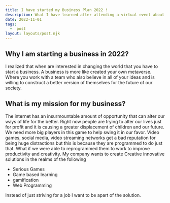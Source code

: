 ```yaml
---
title: I have started my Business Plan 2022 ! 
description: What I have learned after attending a virtual event about business planning 
date: 2022-11-01
tags:
  -  post
layout: layouts/post.njk
---
```


## Why I am starting a business in 2022?

I realized that when are interested in changing the world that you have to start a business. A business is more like created your own metaverse. Where you work with a team who also 
believe in all of your ideas and is willing to construct a better version of themselves for the future of our society.


## What is my mission for my business?

The internet has an insurmountable amount of opportunity that can alter our ways of life for the better. Right now people are trying to alter our lives just for profit and it is causing a greater displacement of children and our future. We need more big players in this game to help swing it in our favor. Video games, social media, video streaming networks get a bad reputation for being huge distractions but this is because they are programmed to do just that. What if we were able to
reprogrammed them to work to improve productivity and creativity. My company wants to create Creative innovative solutions in the realms of the following

- Serious Games
- Game based learning
- gamification
- Web Programming

Instead of just striving for a job I want to be apart of the solution. 


